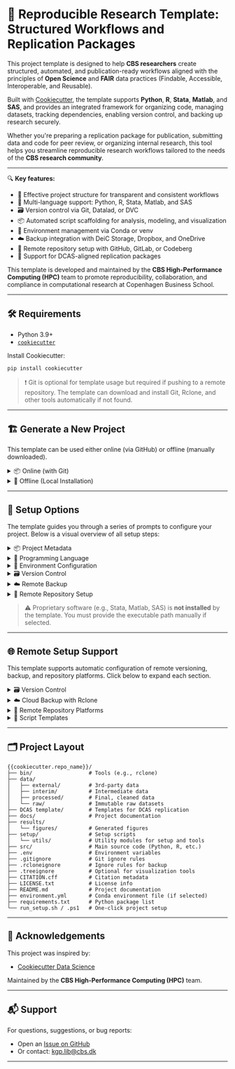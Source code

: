 # 🧪 Reproducible Research Template: Structured Workflows and Replication Packages

This project template is designed to help **CBS researchers** create structured, automated, and publication-ready workflows aligned with the principles of **Open Science** and **FAIR** data practices (Findable, Accessible, Interoperable, and Reusable).

Built with [Cookiecutter](https://cookiecutter.readthedocs.io/en/latest/), the template supports **Python**, **R**, **Stata**, **Matlab**, and **SAS**, and provides an integrated framework for organizing code, managing datasets, tracking dependencies, enabling version control, and backing up research securely.

Whether you're preparing a replication package for publication, submitting data and code for peer review, or organizing internal research, this tool helps you streamline reproducible research workflows tailored to the needs of the **CBS research community**.

---

🔍 **Key features:**

- 📁 Effective project structure for transparent and consistent workflows  
- 🧬 Multi-language support: Python, R, Stata, Matlab, and SAS  
- 🗃️ Version control via Git, Datalad, or DVC  
- 📦 Automated script scaffolding for analysis, modeling, and visualization  
- 🔐 Environment management via Conda or venv  
- ☁️ Backup integration with DeiC Storage, Dropbox, and OneDrive  
- 🚀 Remote repository setup with GitHub, GitLab, or Codeberg  
- 📄 Support for DCAS-aligned replication packages

This template is developed and maintained by the **CBS High-Performance Computing (HPC)** team to promote reproducibility, collaboration, and compliance in computational research at Copenhagen Business School.

---

## 🛠️ Requirements

- Python 3.9+
- [`cookiecutter`](https://cookiecutter.readthedocs.io/en/latest/installation.html)

Install Cookiecutter:

```bash
pip install cookiecutter
```

> ❗️ Git is optional for template usage but required if pushing to a remote repository. The template can download and install Git, Rclone, and other tools automatically if not found.

---

## 🏗️ Generate a New Project

This template can be used either online (via GitHub) or offline (manually downloaded).

<details>
<summary>📦 Online (with Git)</summary>

Use this option if Git is installed and you want to fetch the template directly from GitHub:

```bash
cookiecutter gh:CBS-HPC/research-template
```

</details>

<details>
<summary>📁 Offline (Local Installation)</summary>

If Git is **not installed**, you can still use the template by downloading it manually:

1. Go to [https://github.com/CBS-HPC/research-template](https://github.com/CBS-HPC/research-template)  
2. Click the green **“Code”** button, then choose **“Download ZIP”**  
3. Extract the ZIP file to a folder of your choice  
4. Run Cookiecutter locally:

```bash
cookiecutter path/to/research-template
```

> ⚠️ Do **not** use `git clone` if Git is not installed. Manual download is required in this case.

</details>

---

## 🧾 Setup Options

The template guides you through a series of prompts to configure your project. Below is a visual overview of all setup steps:

<details>
<summary>📦 Project Metadata</summary>

This section collects basic project information such as name, author, and description.

```
├── project_name              → Human-readable name
├── repo_name                 → Folder and repo name
├── description               → Short project summary
├── author_name               → Your full name
├── email                     → Your CBS email
├── orcid                     → Your ORCID researcher ID
├── version                   → Initial version tag (e.g., 0.0.1)
├── open_source_license       → [MIT | BSD-3-Clause | None]
```

</details>

<details>
<summary>🧬 Programming Language</summary>

Choose your primary analysis language; for non-Python languages, the path to the software may be required.

```
├── programming_language      → [Python | R | Stata | Matlab | SAS | None]
│   └── If R/Stata/Matlab/SAS selected:
│       └── Prompt for executable path if not auto-detected
```

</details>

<details>
<summary>🧪 Environment Configuration</summary>

Set up virtual environments for Python and/or R using Conda, venv, or your base installation.

```
├── R environment (if R used)
│   └── env_manager_r         → [Conda | Base Installation]
│       ├── If Conda:         → Prompt for R version (e.g., 4.3.2)
│       └── If Base:          → Uses system-installed R
├── Python environment
│   └── env_manager_python    → [Conda | Venv | Base Installation]
│       ├── If Conda:         → Prompt for Python version (e.g., 3.10.12)
│       ├── If Venv:          → Uses current Python kernel version
│       └── If Base:          → Uses system-installed Python
```

</details>

<details>
<summary>🗃️ Version Control</summary>

Select a version control system to track code and data in a reproducible way. All systems initialize a Git repository as the base.

```
├── version_control           → [Git | Datalad | DVC | None]
│   ├── If Git:
│   │   ├── Prompt for Git user.name and user.email
│   │   ├── Initializes Git repo in project root
│   │   └── Initializes separate Git repo in `data/` folder
│   ├── If Datalad:
│   │   ├── Initializes Git repo in project root (if not already)
│   │   └── Creates a Datalad dataset in `data/` (nested repo)
│   └── If DVC:
│       ├── Initializes Git repo in project root (if not already)
│       ├── Runs `dvc init` to initialize a DVC project
│       └── Configures `data/` as a DVC-tracked directory
```

</details>

<details>
<summary>☁️ Remote Backup</summary>

Choose where to back up your data: cloud (DeIC, Dropbox, OneDrive), local folders, or multiple options.

```
├── remote_backup             → [DeIC | Dropbox | OneDrive | Local | Multiple | None]
│   ├── DeIC:
│   │   ├── Prompt for CBS email
│   │   └── Prompt for password (stored securely)
│   ├── Dropbox / OneDrive:
│   │   ├── Prompt for email
│   │   └── Prompt for password (stored securely)
│   ├── Local:
│   │   └── Prompt to select a destination path on your machine
│   └── Multiple:
│       └── Allows selection of any combination of the above services
```

</details>

<details>
<summary>📡 Remote Repository Setup</summary>

If you choose to publish the code, the template can automatically create and push to GitHub, GitLab, or Codeberg.

```
├── remote_repo               → [GitHub | GitLab | Codeberg | None]
│   └── If selected:
│       ├── Prompt for platform username
│       ├── Choose visibility: [private | public]
│       └── Enter personal access token (stored in `.env`)
```

</details>

> ⚠️ Proprietary software (e.g., Stata, Matlab, SAS) is **not installed** by the template. You must provide the executable path manually if selected.

---
## 🌐 Remote Setup Support

This template supports automatic configuration of remote versioning, backup, and repository platforms. Click below to expand each section.

<details>
<summary>🗃️ Version Control</summary>

This template supports several version control systems to suit different workflows:

- [**Git**](https://git-scm.com/) (default) – general-purpose version control for code and text files  
- [**Datalad**](https://www.datalad.org/) – for data-heavy, file-based versioning; designed to support **FAIR** principles and **Open Science** workflows  
- [**DVC**](https://dvc.org/) – for machine learning pipelines, dataset tracking, and model versioning

**How it works:**

- For **Git**, the project root is initialized as a Git repository.  
  - The `data/` folder is created as a **separate Git repository**, allowing you to track data independently of source code.  
- For **Datalad**, the `data/` folder is initialized as a **Datalad dataset**, enabling advanced data provenance and modular data management.  
- For **DVC**, the `data/` folder is configured for **DVC tracking**, which uses `.dvc` files and external storage to version large data files.

**Auto-generated `.gitignore` includes:**

- `data/` – raw and processed data folders  
- `bin/` – local binaries  
- Python artifacts – `env/`, `__pycache__/`, `.mypy_cache/`  
- IDE/config files – `.vscode/`, `.idea/`, `.spyproject/`  
- System files – `.DS_Store`, `*.swp`  
- Jupyter checkpoints – `.ipynb_checkpoints/`  
- Logs and test outputs – `.coverage`, `htmlcov/`, `*.log`  

> 🧹 These defaults help keep your repository clean and focused.

</details>

<details>
<summary>☁️ Cloud Backup with Rclone</summary>

You will be prompted for **email** and **password** to set up automatic project backup using `rclone`.

Supported remote systems:

- **DeIC Storage** (via SFTP)  
- **Dropbox**  
- **OneDrive**  
- **Local** storage  
- **Multiple** targets

> 🔐 Your **email** is securely stored in your `.env` file. Passwords are encrypted and not stored in plain text.

</details>

<details>
<summary>📡 Remote Repository Platforms</summary>

If you choose to publish your project remotely, you will be prompted for your:

- **GitHub/GitLab username**
- **Repository visibility** (private/public)
- **Personal access token**

Repositories are pushed using the **HTTPS protocol** and authenticated via tokens.

Supported platforms:

- **GitHub** (via GitHub CLI)  
- **GitLab** (via GitLab CLI)  
- **Codeberg**

> 🔐 Your credentials and tokens are securely saved in the `.env` file for authenticated Git operations.

</details>


<details>
<summary>🔄 Script Templates</summary>

The template automatically generates modular starter scripts in the `src/` directory to support a standardized and reproducible analysis workflow.

Script generation is **language-agnostic**: based on your selected programming language, script files are created with the appropriate extension:

- `.py` for Python  
- `.R` for R  
- `.m` for Matlab  
- `.do` for Stata  
- `.sas` for SAS  

Typical script files include:

```
├── main.*              → orchestrates the full pipeline
├── data_collection.*   → imports or generates raw data
├── preprocessing.*     → cleans and transforms data
├── modeling.*          → fits models and generates outputs
├── visualization.*     → creates plots and summaries
├── utils.*             → shared helper functions (not directly executable)
├── workflow.ipynb      → Jupyter notebook (Python, Stata, Matlab, SAS)
├── workflow.Rmd        → RMarkdown notebook (R only)
```

Each script:

- Defines a `main()` function or logical entry point (where applicable)  
- Automatically resolves project paths (e.g., `data/raw/`, `results/figures/`)  
- Remains passive unless intentionally executed  

> 🧩 Scripts are designed for flexibility: run them individually, orchestrate them via `main.*`, or explore them interactively using Jupyter or RMarkdown.

</details>


---
## 🗂️ Project Layout

```plaintext
{{cookiecutter.repo_name}}/
├── bin/                  # Tools (e.g., rclone)
├── data/
│   ├── external/         # 3rd-party data
│   ├── interim/          # Intermediate data
│   ├── processed/        # Final, cleaned data
│   └── raw/              # Immutable raw datasets
├── DCAS template/        # Templates for DCAS replication
├── docs/                 # Project documentation
├── results/
│   └── figures/          # Generated figures
├── setup/                # Setup scripts
│   └── utils/            # Utility modules for setup and tools
├── src/                  # Main source code (Python, R, etc.)
├── .env                  # Environment variables
├── .gitignore            # Git ignore rules
├── .rcloneignore         # Ignore rules for backup
├── .treeignore           # Optional for visualization tools
├── CITATION.cff          # Citation metadata
├── LICENSE.txt           # License info
├── README.md             # Project documentation
├── environment.yml       # Conda environment file (if selected)
├── requirements.txt      # Python package list
└── run_setup.sh / .ps1   # One-click project setup
```

---

## 🙏 Acknowledgements

This project was inspired by:

- [Cookiecutter Data Science](https://drivendata.github.io/cookiecutter-data-science/)

Maintained by the **CBS High-Performance Computing (HPC)** team.

---

## 📬 Support

For questions, suggestions, or bug reports:

- Open an [Issue on GitHub](https://github.com/CBS-HPC/replication_package/issues)
- Or contact: [kgp.lib@cbs.dk](mailto:kgp.lib@cbs.dk)

---
